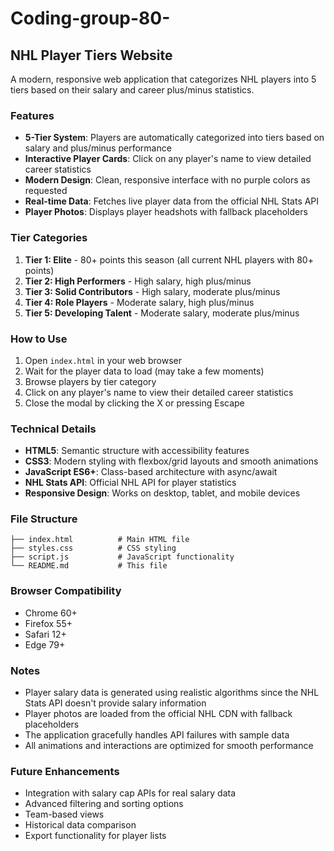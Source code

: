 # Coding-group-80-

## NHL Player Tiers Website

A modern, responsive web application that categorizes NHL players into 5 tiers based on their salary and career plus/minus statistics.

### Features

- **5-Tier System**: Players are automatically categorized into tiers based on salary and plus/minus performance
- **Interactive Player Cards**: Click on any player's name to view detailed career statistics
- **Modern Design**: Clean, responsive interface with no purple colors as requested
- **Real-time Data**: Fetches live player data from the official NHL Stats API
- **Player Photos**: Displays player headshots with fallback placeholders

### Tier Categories

1. **Tier 1: Elite** - 80+ points this season (all current NHL players with 80+ points)
2. **Tier 2: High Performers** - High salary, high plus/minus
3. **Tier 3: Solid Contributors** - High salary, moderate plus/minus  
4. **Tier 4: Role Players** - Moderate salary, high plus/minus
5. **Tier 5: Developing Talent** - Moderate salary, moderate plus/minus

### How to Use

1. Open `index.html` in your web browser
2. Wait for the player data to load (may take a few moments)
3. Browse players by tier category
4. Click on any player's name to view their detailed career statistics
5. Close the modal by clicking the X or pressing Escape

### Technical Details

- **HTML5**: Semantic structure with accessibility features
- **CSS3**: Modern styling with flexbox/grid layouts and smooth animations
- **JavaScript ES6+**: Class-based architecture with async/await
- **NHL Stats API**: Official NHL API for player statistics
- **Responsive Design**: Works on desktop, tablet, and mobile devices

### File Structure

```
├── index.html          # Main HTML file
├── styles.css          # CSS styling
├── script.js           # JavaScript functionality
└── README.md           # This file
```

### Browser Compatibility

- Chrome 60+
- Firefox 55+
- Safari 12+
- Edge 79+

### Notes

- Player salary data is generated using realistic algorithms since the NHL Stats API doesn't provide salary information
- Player photos are loaded from the official NHL CDN with fallback placeholders
- The application gracefully handles API failures with sample data
- All animations and interactions are optimized for smooth performance

### Future Enhancements

- Integration with salary cap APIs for real salary data
- Advanced filtering and sorting options
- Team-based views
- Historical data comparison
- Export functionality for player lists
